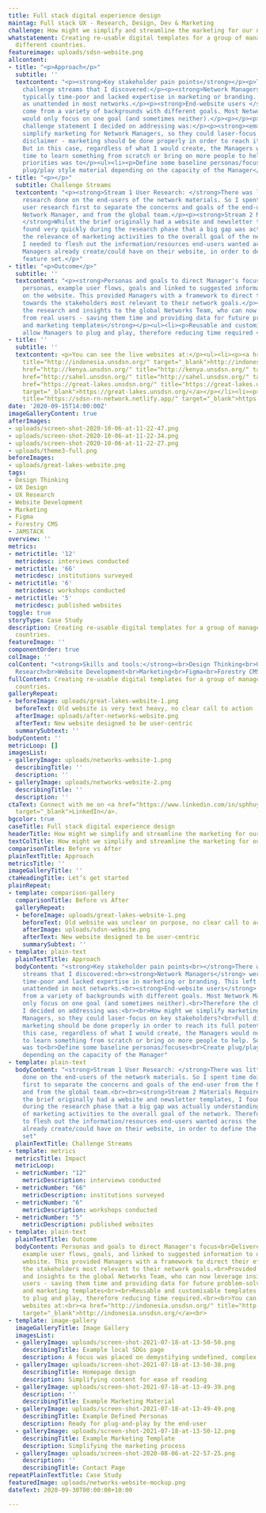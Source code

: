```yaml
---
title: Full stack digital experience design
maintag: Full stack UX - Research, Design, Dev & Marketing
challenge: How might we simplify and streamline the marketing for our network managers?
whatstatement: Creating re-usable digital templates for a group of managers across
  different countries.
featureimage: uploads/sdsn-website.png
allcontent:
- title: "<p>Approach</p>"
  subtitle: ''
  textcontent: "<p><strong>Key stakeholder pain points</strong></p><p>There were two
    challenge streams that I discovered:</p><p><strong>Network Managers </strong>were
    typically time-poor and lacked expertise in marketing or branding. This left marketing
    as unattended in most networks.</p><p><strong>End-website users </strong>would
    come from a variety of backgrounds with different goals. Most Network Managers
    would only focus on one goal (and sometimes neither).</p><p></p><p>Therefore the
    challenge statement I decided on addressing was:</p><p><strong><em>How might we
    simplify marketing for Network Managers, so they could laser-focus on key stakeholders?</em></strong></p><p>Full
    disclaimer - marketing should be done properly in order to reach its full potential.
    But in this case, regardless of what I would create, the Managers would not have
    time to learn something from scratch or bring on more people to help. So the key
    priorities was to</p><ul><li><p>Define some baseline personas/focuses</p></li><li><p>Create
    plug/play style material depending on the capacity of the Manager</p></li></ul>"
- title: "<p></p>"
  subtitle: Challenge Streams
  textcontent: "<p><strong>Stream 1 User Research: </strong>There was little user
    research done on the end-users of the network materials. So I spent time doing
    user research first to separate the concerns and goals of the end-user from the
    Network Manager, and from the global team.</p><p><strong>Stream 2 Materials Requirements:
    </strong>Whilst the brief originally had a website and newsletter templates, I
    found very quickly during the research phase that a big gap was actually understanding
    the relevance of marketing activities to the overall goal of the network. Therefore,
    I needed to flesh out the information/resources end-users wanted across the materials
    Managers already create/could have on their website, in order to define the final
    feature set.</p>"
- title: "<p>Outcome</p>"
  subtitle: ''
  textcontent: "<p><strong>Personas and goals to direct Manager's focus</strong></p><ul><li><p>Delivered
    personas, example user flows, goals and linked to suggested information to display
    on the website. This provided Managers with a framework to direct their effort
    towards the stakeholders most relevant to their network goals.</p></li><li><p>Provided
    the research and insights to the global Networks Team, who can now leverage insights
    from real users - saving them time and providing data for future problem solving.</p></li></ul><p><strong>Website
    and marketing templates</strong></p><ul><li><p>Reusable and customisable templates
    allow Managers to plug and play, therefore reducing time required </p></li></ul><p></p>"
- title: ''
  subtitle: ''
  textcontent: <p>You can see the live websites at:</p><ul><li><p><a href="http://indonesia.unsdsn.org/"
    title="http://indonesia.unsdsn.org/" target="_blank">http://indonesia.unsdsn.org/</a></p></li><li><p><a
    href="http://kenya.unsdsn.org/" title="http://kenya.unsdsn.org/" target="_blank">http://kenya.unsdsn.org/</a></p></li><li><p><a
    href="http://sahel.unsdsn.org/" title="http://sahel.unsdsn.org/" target="_blank">http://sahel.unsdsn.org/</a></p></li><li><p><a
    href="https://great-lakes.unsdsn.org/" title="https://great-lakes.unsdsn.org/"
    target="_blank">https://great-lakes.unsdsn.org/</a></p></li><li><p><a href="https://sdsn-rn-network.netlify.app/"
    title="https://sdsn-rn-network.netlify.app/" target="_blank">https://sdsn-rn-network.netlify.app/</a></p></li></ul>
date: '2020-09-15T14:00:00Z'
imageGalleryContent: true
afterImages:
- uploads/screen-shot-2020-10-06-at-11-22-47.png
- uploads/screen-shot-2020-10-06-at-11-22-34.png
- uploads/screen-shot-2020-10-06-at-11-22-27.png
- uploads/theme3-full.png
beforeImages:
- uploads/great-lakes-website.png
tags:
- Design Thinking
- UX Design
- UX Research
- Website Development
- Marketing
- Figma
- Forestry CMS
- JAMSTACK
overview: ''
metrics:
- metrictitle: '12'
  metricdesc: interviews conducted
- metrictitle: '66'
  metricdesc: institutions surveyed
- metrictitle: '6'
  metricdesc: workshops conducted
- metrictitle: '5'
  metricdesc: published websites
toggle: true
storyType: Case Study
description: Creating re-usable digital templates for a group of managers across different
  countries.
featureImage: ''
componentOrder: true
colImage: ''
colContent: "<strong>Skills and tools:</strong><br>Design Thinking<br>UX Design<br>UX
  Research<br>Website Development<br>Marketing<br>Figma<br>Forestry CMS<br>JAMSTACK"
fullContent: Creating re-usable digital templates for a group of managers across different
  countries.
galleryRepeat:
- beforeImage: uploads/great-lakes-website-1.png
  beforeText: Old website is very text heavy, no clear call to action
  afterImage: uploads/after-networks-website.png
  afterText: New website designed to be user-centric
  summarySubtext: ''
bodyContent: ''
metricLoop: []
imagesList:
- galleryImage: uploads/networks-website-1.png
  describingTitle: ''
  description: ''
- galleryImage: uploads/networks-website-2.png
  describingTitle: ''
  description: ''
ctaText: Connect with me on <a href="https://www.linkedin.com/in/sphhuynh/" title=""
  target="_blank">LinkedIn</a>.
bgcolor: true
caseTitle: Full stack digital experience design
headerTitle: How might we simplify and streamline the marketing for our network managers?
textColTitle: How might we simplify and streamline the marketing for our network managers?
comparisonTitle: Before vs After
plainTextTitle: Approach
metricsTitle: ''
imageGalleryTitle: ''
ctaHeadingTitle: Let’s get started
plainRepeat:
- template: comparison-gallery
  comparisonTitle: Before vs After
  galleryRepeat:
  - beforeImage: uploads/great-lakes-website-1.png
    beforeText: Old website was unclear on purpose, no clear call to action
    afterImage: uploads/sdsn-website.png
    afterText: New website designed to be user-centric
    summarySubtext: ''
- template: plain-text
  plainTextTitle: Approach
  bodyContent: "<strong>Key stakeholder pain points<br></strong>There were two challenge
    streams that I discovered:<br><strong>Network Managers</strong> were typically
    time-poor and lacked expertise in marketing or branding. This left marketing as
    unattended in most networks.<br><strong>End-website users</strong> would come
    from a variety of backgrounds with different goals. Most Network Managers would
    only focus on one goal (and sometimes neither).<br>Therefore the challenge statement
    I decided on addressing was:<br><br>How might we simplify marketing for Network
    Managers, so they could laser-focus on key stakeholders?<br>Full disclaimer -
    marketing should be done properly in order to reach its full potential. But in
    this case, regardless of what I would create, the Managers would not have time
    to learn something from scratch or bring on more people to help. So the key priority
    was to<br>Define some baseline personas/focuses<br>Create plug/play style material
    depending on the capacity of the Manager"
- template: plain-text
  bodyContent: "<strong>Stream 1 User Research: </strong>There was little user research
    done on the end-users of the network materials. So I spent time doing user research
    first to separate the concerns and goals of the end-user from the Network Manager,
    and from the global team.<br><br><strong>Stream 2 Materials Requirements: </strong>Whilst
    the brief originally had a website and newsletter templates, I found very quickly
    during the research phase that a big gap was actually understanding the relevance
    of marketing activities to the overall goal of the network. Therefore, I needed
    to flesh out the information/resources end-users wanted across the materials Managers
    already create/could have on their website, in order to define the final feature
    set"
  plainTextTitle: Challenge Streams
- template: metrics
  metricsTitle: Impact
  metricLoop:
  - metricNumber: "12"
    metricDescription: interviews conducted
  - metricNumber: "66"
    metricDescription: institutions surveyed
  - metricNumber: "6"
    metricDescription: workshops conducted
  - metricNumber: "5"
    metricDescription: published websites
- template: plain-text
  plainTextTitle: Outcome
  bodyContent: Personas and goals to direct Manager's focus<br>Delivered personas,
    example user flows, goals, and linked to suggested information to display on the
    website. This provided Managers with a framework to direct their effort towards
    the stakeholders most relevant to their network goals.<br>Provided the research
    and insights to the global Networks Team, who can now leverage insights from real
    users - saving them time and providing data for future problem-solving.<br><br>Website
    and marketing templates<br><br>Reusable and customisable templates allow Managers
    to plug and play, therefore reducing time required.<br><br>You can see the live
    websites at:<br><a href="http://indonesia.unsdsn.org/" title="http://indonesia.unsdsn.org/"
    target="_blank">http://indonesia.unsdsn.org/</a><br>
- template: image-gallery
  imageGalleryTitle: Image Gallery
  imagesList:
  - galleryImage: uploads/screen-shot-2021-07-18-at-13-50-50.png
    describingTitle: Example local SDGs page
    description: A focus was placed on demystifying undefined, complex concepts
  - galleryImage: uploads/screen-shot-2021-07-18-at-13-50-38.png
    describingTitle: Homepage design
    description: Simplifying content for ease of reading
  - galleryImage: uploads/screen-shot-2021-07-18-at-13-49-39.png
    description: ''
    describingTitle: Example Marketing Material
  - galleryImage: uploads/screen-shot-2021-07-18-at-13-49-49.png
    describingTitle: Example Defined Personas
    description: Ready for plug-and-play by the end-user
  - galleryImage: uploads/screen-shot-2021-07-18-at-13-50-12.png
    describingTitle: Example Marketing Template
    description: Simplifying the marketing process
  - galleryImage: uploads/screen-shot-2020-08-06-at-22-57-25.png
    description: ''
    describingTitle: Contact Page
repeatPlainTextTitle: Case Study
featuredImage: uploads/networks-website-mockup.png
dateText: 2020-09-30T00:00:00+10:00

---
```

